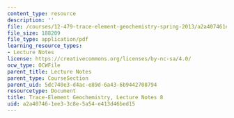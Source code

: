 ```yaml
---
content_type: resource
description: ''
file: /courses/12-479-trace-element-geochemistry-spring-2013/a2a407461ee33c8e5a54e413d46bed15_MIT12_479S13_lec8.pdf
file_size: 188209
file_type: application/pdf
learning_resource_types:
- Lecture Notes
license: https://creativecommons.org/licenses/by-nc-sa/4.0/
ocw_type: OCWFile
parent_title: Lecture Notes
parent_type: CourseSection
parent_uid: 5dc740e3-d4ac-e89d-6a43-6b9442708794
resourcetype: Document
title: Trace-Element Geochemistry, Lecture Notes 8
uid: a2a40746-1ee3-3c8e-5a54-e413d46bed15
---
```

